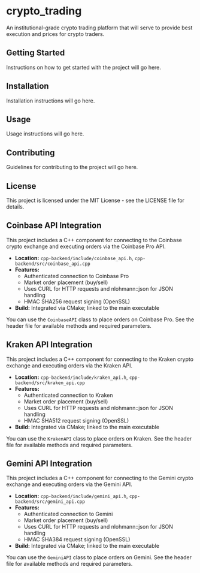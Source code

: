 # crypto_trading
An institutional-grade crypto trading platform that will serve to provide best execution and prices for crypto traders.

## Getting Started

Instructions on how to get started with the project will go here.

## Installation

Installation instructions will go here.

## Usage

Usage instructions will go here.

## Contributing

Guidelines for contributing to the project will go here.

## License

This project is licensed under the MIT License - see the LICENSE file for details.

## Coinbase API Integration

This project includes a C++ component for connecting to the Coinbase crypto exchange and executing orders via the Coinbase Pro API.

- **Location:** `cpp-backend/include/coinbase_api.h`, `cpp-backend/src/coinbase_api.cpp`
- **Features:**
  - Authenticated connection to Coinbase Pro
  - Market order placement (buy/sell)
  - Uses CURL for HTTP requests and nlohmann::json for JSON handling
  - HMAC SHA256 request signing (OpenSSL)
- **Build:** Integrated via CMake; linked to the main executable

You can use the `CoinbaseAPI` class to place orders on Coinbase Pro. See the header file for available methods and required parameters.

## Kraken API Integration

This project includes a C++ component for connecting to the Kraken crypto exchange and executing orders via the Kraken API.

- **Location:** `cpp-backend/include/kraken_api.h`, `cpp-backend/src/kraken_api.cpp`
- **Features:**
  - Authenticated connection to Kraken
  - Market order placement (buy/sell)
  - Uses CURL for HTTP requests and nlohmann::json for JSON handling
  - HMAC SHA512 request signing (OpenSSL)
- **Build:** Integrated via CMake; linked to the main executable

You can use the `KrakenAPI` class to place orders on Kraken. See the header file for available methods and required parameters.

## Gemini API Integration

This project includes a C++ component for connecting to the Gemini crypto exchange and executing orders via the Gemini API.

- **Location:** `cpp-backend/include/gemini_api.h`, `cpp-backend/src/gemini_api.cpp`
- **Features:**
  - Authenticated connection to Gemini
  - Market order placement (buy/sell)
  - Uses CURL for HTTP requests and nlohmann::json for JSON handling
  - HMAC SHA384 request signing (OpenSSL)
- **Build:** Integrated via CMake; linked to the main executable

You can use the `GeminiAPI` class to place orders on Gemini. See the header file for available methods and required parameters.
